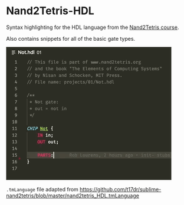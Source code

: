 # Nand2Tetris-HDL

Syntax highlighting for the HDL language from the [Nand2Tetris course](http://nand2tetris.org/).

Also contains snippets for all of the basic gate types.

![demo](images/demo.gif)

`.tmLanguage` file adapted from https://github.com/t17dr/sublime-nand2tetris/blob/master/nand2tetris_HDL.tmLanguage